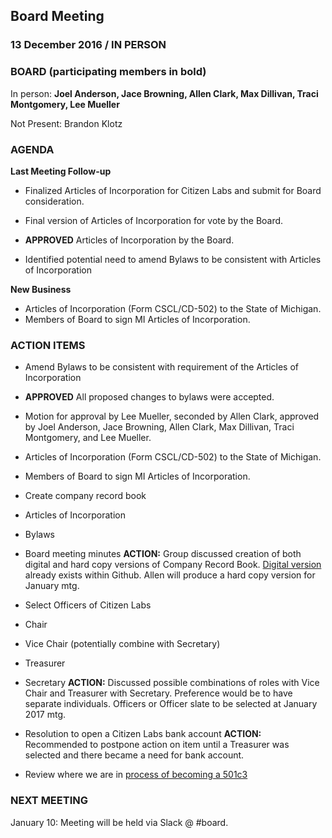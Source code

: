 ## Board Meeting
### 13 December 2016 / IN PERSON

### BOARD (participating members in bold)
In person: **Joel Anderson, Jace Browning, Allen Clark, Max Dillivan, Traci Montgomery, Lee Mueller**

Not Present: Brandon Klotz

### AGENDA

**Last Meeting Follow-up**

- Finalized Articles of Incorporation for Citizen Labs and submit for Board consideration.

- Final version of Articles of Incorporation for vote by the Board.
 - **APPROVED** Articles of Incorporation by the Board.

- Identified potential need to amend Bylaws to be consistent with Articles of Incorporation

**New Business**

- Articles of Incorporation (Form CSCL/CD-502) to the State of Michigan.
 - Members of Board to sign MI Articles of Incorporation.

### ACTION ITEMS

- Amend Bylaws to be consistent with requirement of the Articles of Incorporation
 - **APPROVED** All proposed changes to bylaws were accepted.
  - Motion for approval by Lee Mueller, seconded by Allen Clark, approved by Joel Anderson, Jace Browning, Allen Clark, Max Dillivan, Traci Montgomery, and Lee Mueller.

- Articles of Incorporation (Form CSCL/CD-502) to the State of Michigan.
 - Members of Board to sign MI Articles of Incorporation.

 - Create company record book
  - Articles of Incorporation
  - Bylaws
  - Board meeting minutes
**ACTION:** Group discussed creation of both digital and hard copy versions of Company Record Book. [Digital version](https://github.com/citizenlabsgr/community/tree/master/governance) already exists within Github. Allen will produce a hard copy version for January mtg.

- Select Officers of Citizen Labs
 - Chair
 - Vice Chair (potentially combine with Secretary)
 - Treasurer
 - Secretary
**ACTION:** Discussed possible combinations of roles with Vice Chair and Treasurer with Secretary. Preference would be to have separate individuals. Officers or Officer slate to be selected at January 2017 mtg.

- Resolution to open a Citizen Labs bank account
**ACTION:** Recommended to postpone action on item until a Treasurer was selected and there became a need for bank account.

- Review where we are in [process of becoming a 501c3](https://github.com/citizenlabsgr/community/wiki/Steps-to-Become-a-Non-Profit-in-Michigan)


### NEXT MEETING

January 10: Meeting will be held via Slack @ #board.
